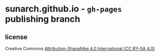 # sunarch.github.io - `gh-pages` publishing branch

## license

Creative Commons [Attribution-ShareAlike 4.0 International (CC BY-SA 4.0)](https://creativecommons.org/licenses/by-sa/4.0/)
